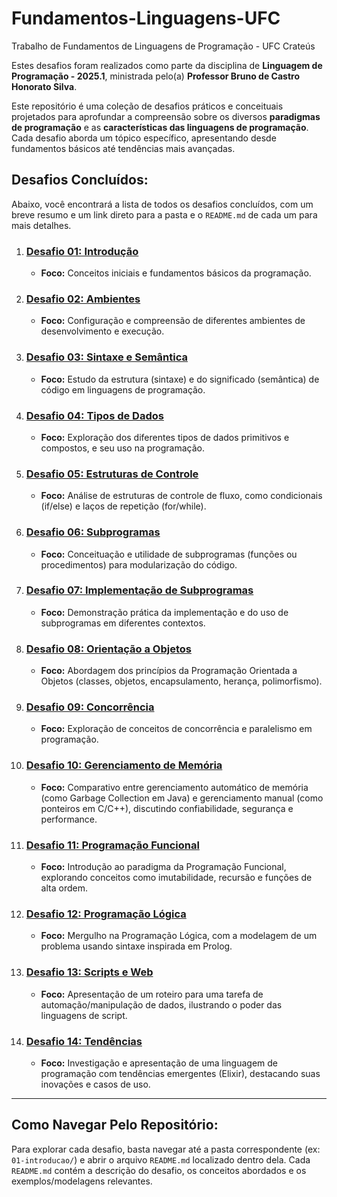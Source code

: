 # Fundamentos-Linguagens-UFC
Trabalho de Fundamentos de Linguagens de Programação - UFC Crateús

Estes desafios foram realizados como parte da disciplina de **Linguagem de Programação - 2025.1**, ministrada pelo(a) **Professor Bruno de Castro Honorato Silva**.

Este repositório é uma coleção de desafios práticos e conceituais projetados para aprofundar a compreensão sobre os diversos **paradigmas de programação** e as **características das linguagens de programação**. Cada desafio aborda um tópico específico, apresentando desde fundamentos básicos até tendências mais avançadas.

## Desafios Concluídos:

Abaixo, você encontrará a lista de todos os desafios concluídos, com um breve resumo e um link direto para a pasta e o `README.md` de cada um para mais detalhes.

1.  ### [**Desafio 01: Introdução**](01-introducao/README.md)
    * **Foco:** Conceitos iniciais e fundamentos básicos da programação.

2.  ### [**Desafio 02: Ambientes**](02-ambientes/README.md)
    * **Foco:** Configuração e compreensão de diferentes ambientes de desenvolvimento e execução.

3.  ### [**Desafio 03: Sintaxe e Semântica**](03-sintaxe-semantica/README.md)
    * **Foco:** Estudo da estrutura (sintaxe) e do significado (semântica) de código em linguagens de programação.

4.  ### [**Desafio 04: Tipos de Dados**](04-tipos-de-dados/README.md)
    * **Foco:** Exploração dos diferentes tipos de dados primitivos e compostos, e seu uso na programação.

5.  ### [**Desafio 05: Estruturas de Controle**](05-estruturas-de-controle/README.md)
    * **Foco:** Análise de estruturas de controle de fluxo, como condicionais (if/else) e laços de repetição (for/while).

6.  ### [**Desafio 06: Subprogramas**](06-subprogramas/README.md)
    * **Foco:** Conceituação e utilidade de subprogramas (funções ou procedimentos) para modularização do código.

7.  ### [**Desafio 07: Implementação de Subprogramas**](07-implementacao-subprogramas/README.md)
    * **Foco:** Demonstração prática da implementação e do uso de subprogramas em diferentes contextos.

8.  ### [**Desafio 08: Orientação a Objetos**](08-orientacao-objetos/README.md)
    * **Foco:** Abordagem dos princípios da Programação Orientada a Objetos (classes, objetos, encapsulamento, herança, polimorfismo).

9.  ### [**Desafio 09: Concorrência**](09-concorrencia/README.md)
    * **Foco:** Exploração de conceitos de concorrência e paralelismo em programação.

10. ### [**Desafio 10: Gerenciamento de Memória**](10-gerenciamento-memoria/README.md)
    * **Foco:** Comparativo entre gerenciamento automático de memória (como Garbage Collection em Java) e gerenciamento manual (como ponteiros em C/C++), discutindo confiabilidade, segurança e performance.

11. ### [**Desafio 11: Programação Funcional**](11-programacao-funcional/README.md)
    * **Foco:** Introdução ao paradigma da Programação Funcional, explorando conceitos como imutabilidade, recursão e funções de alta ordem.

12. ### [**Desafio 12: Programação Lógica**](12-programacao-logica/README.md)
    * **Foco:** Mergulho na Programação Lógica, com a modelagem de um problema usando sintaxe inspirada em Prolog.

13. ### [**Desafio 13: Scripts e Web**](13-scripts-web/README.md)
    * **Foco:** Apresentação de um roteiro para uma tarefa de automação/manipulação de dados, ilustrando o poder das linguagens de script.

14. ### [**Desafio 14: Tendências**](14-tendencias/README.md)
    * **Foco:** Investigação e apresentação de uma linguagem de programação com tendências emergentes (Elixir), destacando suas inovações e casos de uso.

---

## Como Navegar Pelo Repositório:

Para explorar cada desafio, basta navegar até a pasta correspondente (ex: `01-introducao/`) e abrir o arquivo `README.md` localizado dentro dela. Cada `README.md` contém a descrição do desafio, os conceitos abordados e os exemplos/modelagens relevantes.
